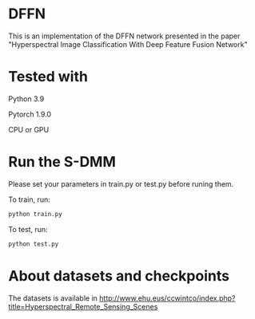 # DFFN
This is an implementation of the DFFN network presented in the paper "Hyperspectral Image Classification With Deep Feature Fusion Network"

# Tested with
Python 3.9

Pytorch 1.9.0  

CPU or GPU

# Run the S-DMM
Please set your parameters in train.py or test.py before runing them. 

To train, run:
```python
python train.py
``` 

To test, run:
```python
python test.py
```

# About datasets and checkpoints
The datasets is available in http://www.ehu.eus/ccwintco/index.php?title=Hyperspectral_Remote_Sensing_Scenes
